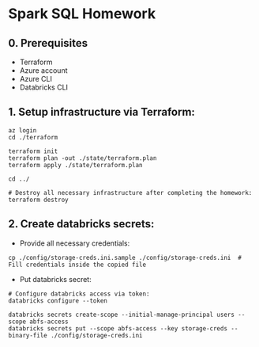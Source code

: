 # Spark SQL Homework

## 0. Prerequisites
- Terraform
- Azure account
- Azure CLI
- Databricks CLI

## 1. Setup infrastructure via Terraform:
```
az login
cd ./terraform

terraform init
terraform plan -out ./state/terraform.plan
terraform apply ./state/terraform.plan

cd ../

# Destroy all necessary infrastructure after completing the homework:
terraform destroy
```

## 2. Create databricks secrets:
* Provide all necessary credentials:
```
cp ./config/storage-creds.ini.sample ./config/storage-creds.ini  # Fill credentials inside the copied file
```
* Put databricks secret:
```
# Configure databricks access via token:
databricks configure --token

databricks secrets create-scope --initial-manage-principal users --scope abfs-access
databricks secrets put --scope abfs-access --key storage-creds --binary-file ./config/storage-creds.ini
```
